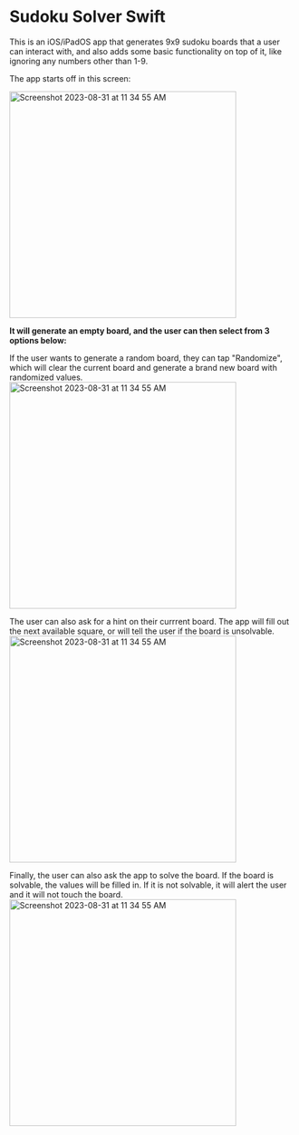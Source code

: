 # Sudoku Solver Swift

This is an iOS/iPadOS app that generates 9x9 sudoku boards that a user can interact with, and also adds some basic functionality on top of it, like ignoring any numbers other than 1-9.

The app starts off in this screen:

<img width="400" alt="Screenshot 2023-08-31 at 11 34 55 AM" src="https://github.com/Sebastian764/Sudoku-Solver-Swift/assets/120810193/945ce33f-e3f1-4e1a-a08e-dd213db83abc">



**It will generate an empty board, and the user can then select from 3 options below:**

If the user wants to generate a random board, they can tap "Randomize", which will clear the current board and generate a brand new board with randomized values.
<img width="400" alt="Screenshot 2023-08-31 at 11 34 55 AM" src="https://github.com/Sebastian764/Sudoku-Solver-Swift/assets/120810193/5b78530b-d0a0-4483-8d90-5010c89dd9d5">



The user can also ask for a hint on their currrent board. The app will fill out the next available square, or will tell the user if the board is unsolvable.
<img width="400" alt="Screenshot 2023-08-31 at 11 34 55 AM" src="https://github.com/Sebastian764/Sudoku-Solver-Swift/assets/120810193/9dcd7041-7236-4b17-9a33-26adb6f14ad2">



Finally, the user can also ask the app to solve the board. If the board is solvable, the values will be filled in. If it is not solvable, it will alert the user and it will not touch the board.
<img width="400" alt="Screenshot 2023-08-31 at 11 34 55 AM" src="https://github.com/Sebastian764/Sudoku-Solver-Swift/assets/120810193/aed2b759-47b3-4e49-ab3f-0532bfa88bf1">


